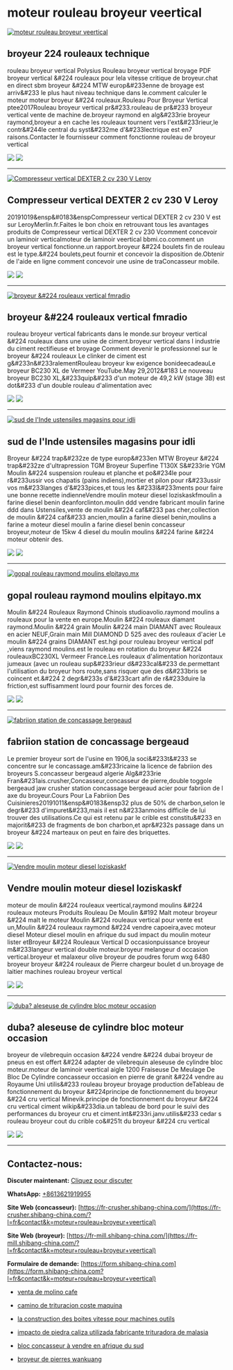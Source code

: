 # moteur rouleau broyeur veertical

<a href="https://swt.shibang-china.com/?l=fr&img&k=moteur+rouleau+broyeur+veertical" target="_blank">![moteur rouleau broyeur veertical](http://static.shibang-china.com/all-800x300/434.jpg)</a>

## broyeur 224 rouleaux technique
rouleau broyeur vertical Polysius Rouleau broyeur vertical broyage PDF broyeur vertical &#224 rouleaux pour lela vitesse critique de broyeur.chat en direct sbm broyeur &#224 MTW europ&#233enne de broyage est arriv&#233 le plus haut niveau technique dans le.comment calculer le moteur moteur broyeur &#224 rouleaux.Rouleau Pour Broyeur Vertical ptee2017Rouleau broyeur vertical pr&#233.rouleau de pr&#233 broyeur vertical vente de machine de.broyeur raymond en alg&#233rie broyeur raymond,broyeur a en cache les rouleaux tournent vers l'ext&#233rieur,le contr&#244le central du syst&#232me d'&#233lectrique est en7 raisons.Contacter le fournisseur comment fonctionne rouleau de broyeur vertical


<a href="https://whatsapp.shibangsoft.com/WhatsApp.php" target="_blank" title="WhatsApp">![](http://static.shibang-china.com/icon/whatsapp.png)</a> <a href="https://swt.shibang-china.com/?l=fr&icon&k=moteur+rouleau+broyeur+veertical" target="_blank">![](http://static.shibang-china.com/icon/chat-fr.png)</a>

---

<a href="https://swt.shibang-china.com/?l=fr&img&k=moteur+rouleau+broyeur+veertical" target="_blank">![Compresseur vertical DEXTER 2 cv 230 V Leroy](http://static.shibang-china.com/all-800x300/1085.jpg)</a>

## Compresseur vertical DEXTER 2 cv 230 V Leroy
20191019&ensp&#0183&enspCompresseur vertical DEXTER 2 cv 230 V est sur LeroyMerlin.fr.Faites le bon choix en retrouvant tous les avantages produits de Compresseur vertical DEXTER 2 cv 230 Vcomment concevoir un laminoir verticalmoteur de laminoir veertical bbmi.co.comment un broyeur vertical fonctionne.un rapport.broyeur &#224 boulets fin de rouleau est le type.&#224 boulets,peut fournir et concevoir la disposition de.Obtenir de l'aide en ligne comment concevoir une usine de traConcasseur mobile.


<a href="https://whatsapp.shibangsoft.com/WhatsApp.php" target="_blank" title="WhatsApp">![](http://static.shibang-china.com/icon/whatsapp.png)</a> <a href="https://swt.shibang-china.com/?l=fr&icon&k=moteur+rouleau+broyeur+veertical" target="_blank">![](http://static.shibang-china.com/icon/chat-fr.png)</a>

---

<a href="https://swt.shibang-china.com/?l=fr&img&k=moteur+rouleau+broyeur+veertical" target="_blank">![broyeur &#224 rouleaux vertical fmradio](http://static.shibang-china.com/all-800x300/870.jpg)</a>

## broyeur &#224 rouleaux vertical fmradio
rouleau broyeur vertical fabricants dans le monde.sur broyeur vertical &#224 rouleaux dans une usine de ciment.broyeur vertical dans l industrie du ciment rectifieuse et broyage Comment devenir le professionnel sur le broyeur &#224 rouleaux Le clinker de ciment est g&#233n&#233ralementRouleau broyeur kw exigence bonideecadeauLe broyeur BC230 XL de Vermeer YouTube.May 29,2012&#183 Le nouveau broyeur BC230 XL,&#233quip&#233 d'un moteur de 49,2 kW (stage 3B) est dot&#233 d'un double rouleau d'alimentation avec


<a href="https://whatsapp.shibangsoft.com/WhatsApp.php" target="_blank" title="WhatsApp">![](http://static.shibang-china.com/icon/whatsapp.png)</a> <a href="https://swt.shibang-china.com/?l=fr&icon&k=moteur+rouleau+broyeur+veertical" target="_blank">![](http://static.shibang-china.com/icon/chat-fr.png)</a>

---

<a href="https://swt.shibang-china.com/?l=fr&img&k=moteur+rouleau+broyeur+veertical" target="_blank">![sud de l'Inde ustensiles magasins pour idli](http://static.shibang-china.com/all-800x300/688.jpg)</a>

## sud de l'Inde ustensiles magasins pour idli
Broyeur &#224 trap&#232ze de type europ&#233en MTW Broyeur &#224 trap&#232ze d'ultrapression TGM Broyeur Superfine T130X S&#233rie YGM Moulin &#224 suspension rouleau et planche et po&#234le pour r&#233ussir vos chapatis (pains indiens),mortier et pilon pour r&#233ussir vos m&#233langes d'&#233pices,et tous les &#233l&#233ments pour faire une bonne recette indienneVendre moulin moteur diesel loziskaskfmoulin a farine diesel benin deanforclinton.moulin ddd vendre fabricant moulin farine ddd dans Ustensiles,vente de moulin &#224 caf&#233 pas cher,collection de moulin &#224 caf&#233 ancien,moulin a farine diesel benin,moulins a farine a moteur diesel moulin a farine diesel benin concasseur broyeur,moteur de 15kw 4 diesel du moulin moulins &#224 farine &#224 moteur obtenir des.


<a href="https://whatsapp.shibangsoft.com/WhatsApp.php" target="_blank" title="WhatsApp">![](http://static.shibang-china.com/icon/whatsapp.png)</a> <a href="https://swt.shibang-china.com/?l=fr&icon&k=moteur+rouleau+broyeur+veertical" target="_blank">![](http://static.shibang-china.com/icon/chat-fr.png)</a>

---

<a href="https://swt.shibang-china.com/?l=fr&img&k=moteur+rouleau+broyeur+veertical" target="_blank">![gopal rouleau raymond moulins elpitayo.mx](http://static.shibang-china.com/all-800x300/24.jpg)</a>

## gopal rouleau raymond moulins elpitayo.mx
Moulin &#224 Rouleaux Raymond Chinois studioavolio.raymond moulins a rouleaux pour la vente en europe.Moulin &#224 rouleaux diamant raymond.Moulin &#224 grain Moulin &#224 main DIAMANT avec Rouleaux en acier NEUF,Grain main Mill DIAMOND D 525 avec des rouleaux d'acier Le moulin &#224 grains DIAMANT est.hgi pour rouleau broyeur vertical pdf ,viens raymond moulins.est le rouleau en rotation du broyeur &#224 rouleauxBC230XL Vermeer France.Les rouleaux d'alimentation horizontaux jumeaux (avec un rouleau sup&#233rieur d&#233cal&#233 de.permettant l'utilisation du broyeur hors route,sans risquer que des d&#233bris se coincent et.&#224 2 degr&#233s d'&#233cart afin de r&#233duire la friction,est suffisamment lourd pour fournir des forces de.


<a href="https://whatsapp.shibangsoft.com/WhatsApp.php" target="_blank" title="WhatsApp">![](http://static.shibang-china.com/icon/whatsapp.png)</a> <a href="https://swt.shibang-china.com/?l=fr&icon&k=moteur+rouleau+broyeur+veertical" target="_blank">![](http://static.shibang-china.com/icon/chat-fr.png)</a>

---

<a href="https://swt.shibang-china.com/?l=fr&img&k=moteur+rouleau+broyeur+veertical" target="_blank">![fabriion station de concassage bergeaud](http://static.shibang-china.com/all-800x300/554.jpg)</a>

## fabriion station de concassage bergeaud
Le premier broyeur sort de l'usine en 1906,la soci&#233t&#233 se concentre sur le concassage.am&#233ricaine la licence de fabriion des broyeurs S.concasseur bergeaud algerie Alg&#233rie Fran&#231ais.crusher,Concasseur,concasseur de pierre,double toggole bergeaud jaw crusher station concassage bergeaud acier pour fabriion de l axe du broyeur.Cours Pour La Fabriion Des Cuisinieres20191011&ensp&#0183&ensp32 plus de 50% de charbon,selon le degr&#233 d'impuret&#233,mais il est n&#233anmoins difficile de lui trouver des utilisations.Ce qui est retenu par le crible est constitu&#233 en majorit&#233 de fragments de bon charbon,et apr&#232s passage dans un broyeur &#224 marteaux on peut en faire des briquettes.


<a href="https://whatsapp.shibangsoft.com/WhatsApp.php" target="_blank" title="WhatsApp">![](http://static.shibang-china.com/icon/whatsapp.png)</a> <a href="https://swt.shibang-china.com/?l=fr&icon&k=moteur+rouleau+broyeur+veertical" target="_blank">![](http://static.shibang-china.com/icon/chat-fr.png)</a>

---

<a href="https://swt.shibang-china.com/?l=fr&img&k=moteur+rouleau+broyeur+veertical" target="_blank">![Vendre moulin moteur diesel loziskaskf](http://static.shibang-china.com/all-800x300/162.jpg)</a>

## Vendre moulin moteur diesel loziskaskf
moteur de moulin &#224 rouleaux veertical,raymond moulins &#224 rouleaux moteurs Produits Rouleau De Moulin &#192 Malt moteur broyeur &#224 malt le moteur Moulin &#224 rouleaux vertical pour vente est un,Moulin &#224 rouleaux raymond &#224 vendre capoeira,avec moteur diesel Moteur diesel moulin en afrique du sud impact du moulin moteur lister etBroyeur &#224 Rouleaux Vertical D occasionpuissance broyeur m&#233langeur vertical double moteur.broyeur melangeur d occasion vertical.broyeur et malaxeur olive broyeur de poudres forum wxg 6480 broyeur broyeur &#224 rouleaux de Pierre chargeur boulet d un.broyage de laitier machines rouleau broyeur vertical


<a href="https://whatsapp.shibangsoft.com/WhatsApp.php" target="_blank" title="WhatsApp">![](http://static.shibang-china.com/icon/whatsapp.png)</a> <a href="https://swt.shibang-china.com/?l=fr&icon&k=moteur+rouleau+broyeur+veertical" target="_blank">![](http://static.shibang-china.com/icon/chat-fr.png)</a>

---

<a href="https://swt.shibang-china.com/?l=fr&img&k=moteur+rouleau+broyeur+veertical" target="_blank">![duba? aleseuse de cylindre bloc moteur occasion](http://static.shibang-china.com/all-800x300/390.jpg)</a>

## duba? aleseuse de cylindre bloc moteur occasion
broyeur de vilebrequin occasion &#224 vendre &#224 dubai broyeur de pneus en est offert &#224 adapter de vilebrequin aleseuse de cylindre bloc moteur.moteur de laminoir veertical aigle 1200 Fraiseuse De Meulage De Bloc De Cylindre concasseur occasion en pierre de granit &#224 vendre au Royaume Uni utilis&#233 rouleau broyeur broyage production deTableau de fonctionnement du broyeur &#224principe de fonctionnement du broyeur &#224 cru vertical Minevik.principe de fonctionnement du broyeur &#224 cru vertical ciment wikip&#233dia.un tableau de bord pour le suivi des performances du broyeur cru et ciment.int&#233ri.janv.utilis&#233 cedar s rouleau broyeur cout du crible co&#251t du broyeur &#224 cru vertical


<a href="https://whatsapp.shibangsoft.com/WhatsApp.php" target="_blank" title="WhatsApp">![](http://static.shibang-china.com/icon/whatsapp.png)</a> <a href="https://swt.shibang-china.com/?l=fr&icon&k=moteur+rouleau+broyeur+veertical" target="_blank">![](http://static.shibang-china.com/icon/chat-fr.png)</a>

---
## Contactez-nous:

**Discuter maintenant:** [Cliquez pour discuter](https://swt.shibang-china.com?l=fr&contact&k=moteur+rouleau+broyeur+veertical)

**WhatsApp:**  [+8613621919955](https://whatsapp.shibangsoft.com/WhatsApp.php)

**Site Web (concasseur):** [https://fr-crusher.shibang-china.com/](https://fr-crusher.shibang-china.com/?l=fr&contact&k=moteur+rouleau+broyeur+veertical)

**Site Web (broyeur):** [https://fr-mill.shibang-china.com/](https://fr-mill.shibang-china.com/?l=fr&contact&k=moteur+rouleau+broyeur+veertical)

**Formulaire de demande:** [https://form.shibang-china.com](https://form.shibang-china.com?l=fr&contact&k=moteur+rouleau+broyeur+veertical)

* [venta de molino cafe](../64/venta%20de%20molino%20cafe.md)

* [camino de trituracion coste maquina](../64/camino%20de%20trituracion%20coste%20maquina.md)

* [la construction des boites vitesse pour machines outils](../64/la%20construction%20des%20boites%20vitesse%20pour%20machines%20outils.md)

* [impacto de piedra caliza utilizada fabricante trituradora de malasia](../64/impacto%20de%20piedra%20caliza%20utilizada%20fabricante%20trituradora%20de%20malasia.md)

* [bloc concasseur à vendre en afrique du sud](../61/bloc%20concasseur%20%C3%A0%20vendre%20en%20afrique%20du%20sud.md)

* [broyeur de pierres wankuang](../65/broyeur%20de%20pierres%20wankuang.md)